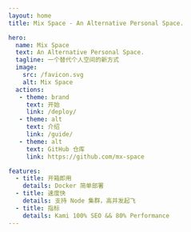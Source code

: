 ```yaml
---
layout: home
title: Mix Space - An Alternative Personal Space.

hero:
  name: Mix Space
  text: An Alternative Personal Space.
  tagline: 一个替代个人空间的新方式
  image:
    src: /favicon.svg
    alt: Mix Space
  actions:
   - theme: brand
     text: 开始
     link: /deploy/
   - theme: alt
     text: 介绍
     link: /guide/
   - theme: alt
     text: GitHub 仓库
     link: https://github.com/mx-space

features:
  - title: 开箱即用
    details: Docker 简单部署
  - title: 速度快
    details: 支持 Node 集群，高并发起飞
  - title: 指标
    details: Kami 100% SEO && 80% Performance
---
```

